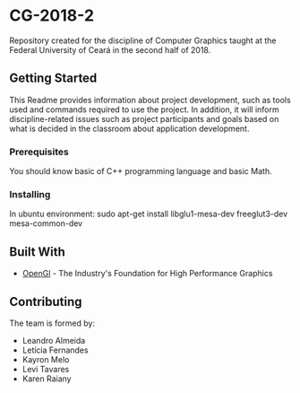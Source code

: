 # CG-2018-2
Repository created for the discipline of Computer Graphics taught at the Federal University of Ceará in the second half of 2018.

## Getting Started

This Readme provides information about project development, such as tools used and commands required to use the project. In addition, it will inform discipline-related issues such as project participants and goals based on what is decided in the classroom about application development.

### Prerequisites

You should know basic of C++ programming language and basic Math.

### Installing

In ubuntu environment:
sudo apt-get install libglu1-mesa-dev freeglut3-dev mesa-common-dev

## Built With

* [OpenGl](https://www.opengl.org/) - The Industry's Foundation for High Performance Graphics

## Contributing

The team is formed by:
   - Leandro Almeida
   - Letícia Fernandes
   - Kayron Melo
   - Levi Tavares
   - Karen Raiany


